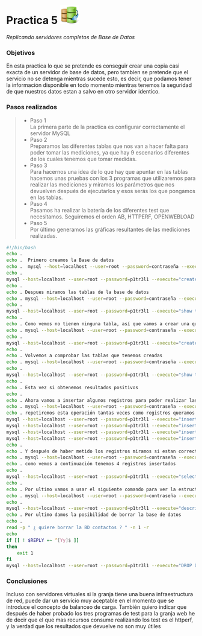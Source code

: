 Practica 5 <img src="basedatos.jpg" alt="Logotipo" width="50px" height="50px">
==========
*Replicando servidores completos de Base de Datos*

### Objetivos
En esta practica lo que se pretende es conseguir crear una copia casi exacta de un servidor de base de datos, pero tambien se pretende que el servicio no se detenga mientras sucede esto, es decir, que podamos tener la información disponible en todo momento mientras tenemos la seguridad de que nuestros datos estan a salvo en otro servidor identico.

### Pasos realizados
> * Paso 1 <br />
> La primera parte de la practica es configurar correctamente el servidor MySQL <br />
> * Paso 2 <br />
> Preparamos las diferentes tablas que nos van a hacer falta para poder tomar las mediciones, ya que hay 9 escenarios diferentes de los cuales tenemos que tomar medidas. <br />
> * Paso 3 <br />
> Para hacernos una idea de lo que hay que apuntar en las tablas hacemos unas pruebas con los 3 programas que utilizaremos para realizar las mediciones y miramos los parámetros que nos devuelven después de ejecutarlos y esos serás los que pongamos en las tablas. <br />
> * Paso 4 <br />
> Pasamos ha realizar la batería de los diferentes test que necesitamos. Seguiremos el orden AB, HTTPERF, OPENWEBLOAD <br />
> * Paso 5 <br />
> Por último generamos las gráficas resultantes de las mediciones realizadas. <br />

```bash
#!/bin/bash
echo .
echo .  Primero creamos la Base de datos
echo .  mysql --host=localhost --user=root --password=contraseña --execute=\"create database contactos\"
echo .
mysql --host=localhost --user=root --password=p1tr3l1 --execute="create database contactos"
echo .
echo . Despues miramos las tablas de la base de datos
echo . mysql --host=localhost --user=root --password=contraseña --execute=\"show tables\" contactos
echo .
mysql --host=localhost --user=root --password=p1tr3l1 --execute="show tables" contactos
echo .
echo . Como vemos no tienen ninguna tabla, así que vamos a crear una que se llame datos
echo . mysql --host=localhost --user=root --password=contraseña --execute=\"create table datos \(nombre varchar\(100\), tlf int\)\" contactos
echo .
mysql --host=localhost --user=root --password=p1tr3l1 --execute="create table datos (nombre varchar(100), tlf int)" contactos
echo .
echo . Volvemos a comprobar las tablas que tenemos creadas
echo . mysql --host=localhost --user=root --password=contraseña --execute=\"show tables\" contactos
echo .
mysql --host=localhost --user=root --password=p1tr3l1 --execute="show tables" contactos
echo .
echo . Esta vez si obtenemos resultados positivos
echo .
echo . Ahora vamos a insertar algunos registros para poder realizar las pruebas
echo . mysql --host=localhost --user=root --password=contraseña --execute=\"insert into datos\(nombre,tlf\) values \(\"pepe\",95834987\)\" contactos
echo . repetiremos esta operación tantas veces como registros queramos crear
mysql --host=localhost --user=root --password=p1tr3l1 --execute="insert into datos (nombre,tlf) values ('pepe',958123456)" contactos
mysql --host=localhost --user=root --password=p1tr3l1 --execute="insert into datos (nombre,tlf) values ('juan',958654321)" contactos
mysql --host=localhost --user=root --password=p1tr3l1 --execute="insert into datos (nombre,tlf) values ('carlos',958987654)" contactos
mysql --host=localhost --user=root --password=p1tr3l1 --execute="insert into datos (nombre,tlf) values ('pedro',958456789)" contactos
echo .
echo . Y después de haber metido los registros miramos si estan correctamente insertados
echo . mysql --host=localhost --user=root --password=contraseña --execute=\"select \* from datos\" contactos
echo . como vemos a continuación tenemos 4 registros insertados
echo .
mysql --host=localhost --user=root --password=p1tr3l1 --execute="select * from datos" contactos
echo .
echo . Por ultimo vamos a usar el siguiente comando para ver la estructura de la tabla
echo . mysql --host=localhost --user=root --password=contraseña --execute=\"describe datos\" contactos
echo .
mysql --host=localhost --user=root --password=p1tr3l1 --execute="describe datos" contactos
echo . Por ultimo damos la posibilidad de borrar la base de datos
echo .
read -p " ¿ quiere borrar la BD contactos ? " -n 1 -r
echo
if [[ ! $REPLY =~ ^[Yy]$ ]]
then
    exit 1
fi
mysql --host=localhost --user=root --password=p1tr3l1 --execute="DROP DATABASE contactos"
```
### Conclusiones
Incluso con servidores virtuales si la granja tiene una buena infraestructura de red, puede dar un servicio muy aceptable en el momento que se introduce el concepto de balanceo de carga.
También quiero indicar que después de haber probado los tres programas de test para la granja web he de decir que el que mas recursos consume realizando los test es el httperf,
y la verdad que los resultados que devuelve no son muy útiles